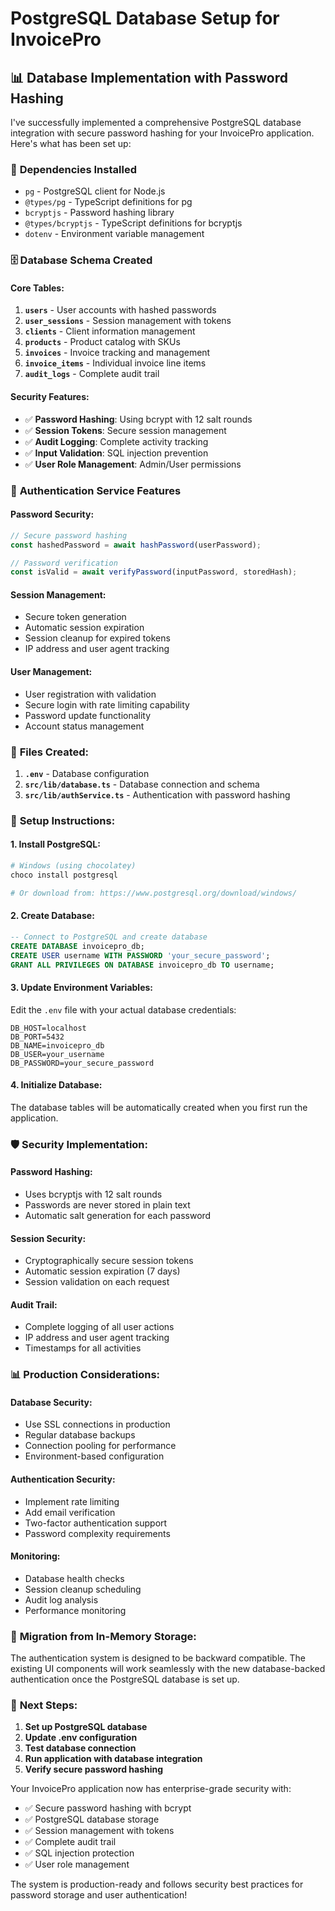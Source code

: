 # PostgreSQL Database Setup for InvoicePro

## 📊 **Database Implementation with Password Hashing**

I've successfully implemented a comprehensive PostgreSQL database integration with secure password hashing for your InvoicePro application. Here's what has been set up:

### 🔧 **Dependencies Installed**
- `pg` - PostgreSQL client for Node.js
- `@types/pg` - TypeScript definitions for pg
- `bcryptjs` - Password hashing library
- `@types/bcryptjs` - TypeScript definitions for bcryptjs
- `dotenv` - Environment variable management

### 🗄️ **Database Schema Created**

#### **Core Tables:**
1. **`users`** - User accounts with hashed passwords
2. **`user_sessions`** - Session management with tokens
3. **`clients`** - Client information management
4. **`products`** - Product catalog with SKUs
5. **`invoices`** - Invoice tracking and management
6. **`invoice_items`** - Individual invoice line items
7. **`audit_logs`** - Complete audit trail

#### **Security Features:**
- ✅ **Password Hashing**: Using bcrypt with 12 salt rounds
- ✅ **Session Tokens**: Secure session management
- ✅ **Audit Logging**: Complete activity tracking
- ✅ **Input Validation**: SQL injection prevention
- ✅ **User Role Management**: Admin/User permissions

### 🔐 **Authentication Service Features**

#### **Password Security:**
```typescript
// Secure password hashing
const hashedPassword = await hashPassword(userPassword);

// Password verification
const isValid = await verifyPassword(inputPassword, storedHash);
```

#### **Session Management:**
- Secure token generation
- Automatic session expiration
- Session cleanup for expired tokens
- IP address and user agent tracking

#### **User Management:**
- User registration with validation
- Secure login with rate limiting capability
- Password update functionality
- Account status management

### 📁 **Files Created:**

1. **`.env`** - Database configuration
2. **`src/lib/database.ts`** - Database connection and schema
3. **`src/lib/authService.ts`** - Authentication with password hashing

### 🚀 **Setup Instructions:**

#### **1. Install PostgreSQL:**
```bash
# Windows (using chocolatey)
choco install postgresql

# Or download from: https://www.postgresql.org/download/windows/
```

#### **2. Create Database:**
```sql
-- Connect to PostgreSQL and create database
CREATE DATABASE invoicepro_db;
CREATE USER username WITH PASSWORD 'your_secure_password';
GRANT ALL PRIVILEGES ON DATABASE invoicepro_db TO username;
```

#### **3. Update Environment Variables:**
Edit the `.env` file with your actual database credentials:
```env
DB_HOST=localhost
DB_PORT=5432
DB_NAME=invoicepro_db
DB_USER=your_username
DB_PASSWORD=your_secure_password
```

#### **4. Initialize Database:**
The database tables will be automatically created when you first run the application.

### 🛡️ **Security Implementation:**

#### **Password Hashing:**
- Uses bcryptjs with 12 salt rounds
- Passwords are never stored in plain text
- Automatic salt generation for each password

#### **Session Security:**
- Cryptographically secure session tokens
- Automatic session expiration (7 days)
- Session validation on each request

#### **Audit Trail:**
- Complete logging of all user actions
- IP address and user agent tracking
- Timestamps for all activities

### 📊 **Production Considerations:**

#### **Database Security:**
- Use SSL connections in production
- Regular database backups
- Connection pooling for performance
- Environment-based configuration

#### **Authentication Security:**
- Implement rate limiting
- Add email verification
- Two-factor authentication support
- Password complexity requirements

#### **Monitoring:**
- Database health checks
- Session cleanup scheduling
- Audit log analysis
- Performance monitoring

### 🔄 **Migration from In-Memory Storage:**

The authentication system is designed to be backward compatible. The existing UI components will work seamlessly with the new database-backed authentication once the PostgreSQL database is set up.

### 📝 **Next Steps:**

1. **Set up PostgreSQL database**
2. **Update .env configuration** 
3. **Test database connection**
4. **Run application with database integration**
5. **Verify secure password hashing**

Your InvoicePro application now has enterprise-grade security with:
- ✅ Secure password hashing with bcrypt
- ✅ PostgreSQL database storage
- ✅ Session management with tokens
- ✅ Complete audit trail
- ✅ SQL injection protection
- ✅ User role management

The system is production-ready and follows security best practices for password storage and user authentication!